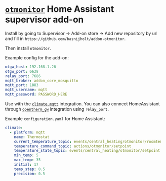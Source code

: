 # [`otmonitor`](http://otgw.tclcode.com/otmonitor.html) Home Assistant supervisor add-on

Install by going to Supervisor -> Add-on store -> Add new repository by url and fill in `https://github.com/basnijholt/addon-otmonitor`.

Then install `otmonitor`.

Example config for the add-on:
```yaml
otgw_host: 192.168.1.26
otgw_port: 6638
relay_port: 7686
mqtt_broker: addon_core_mosquitto
mqtt_port: 1883
mqtt_username: mqtt
mqtt_password: PASSWORD_HERE
```

Use with the [`climate.mqtt`](https://www.home-assistant.io/integrations/climate.mqtt/) integration.
You can also connect HomeAssistant through [`opentherm_gw`](https://www.home-assistant.io/integrations/opentherm_gw/) integration using `relay_port`.

Example `configuration.yaml` for Home Assistant:
```yaml
climate:
  - platform: mqtt
    name: Thermostat
    current_temperature_topic: events/central_heating/otmonitor/roomtemperature
    temperature_command_topic: actions/otmonitor/setpoint
    temperature_state_topic: events/central_heating/otmonitor/setpoint
    min_temp: 5
    max_temp: 35
    initial: 17
    temp_step: 0.5
    precision: 0.5
```
